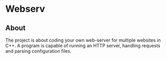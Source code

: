 # Webserv

## About

The project is about coding your own web-server for multiple websites in C++. A program is capable of running an HTTP server, handling requests and parsing configuration files.
